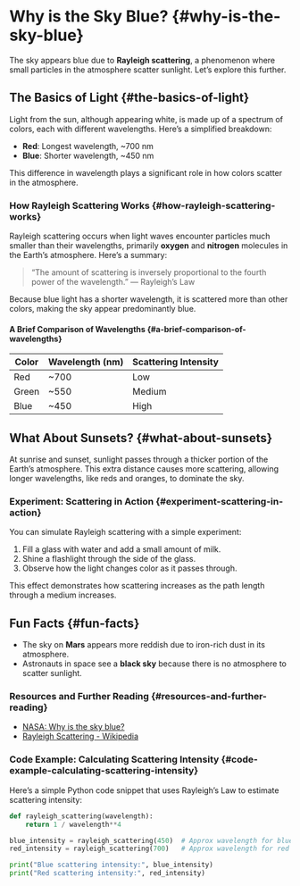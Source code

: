 # Why is the Sky Blue? {#why-is-the-sky-blue}

The sky appears blue due to **Rayleigh scattering**, a phenomenon where
small particles in the atmosphere scatter sunlight. Let’s explore this
further.

## The Basics of Light {#the-basics-of-light}

Light from the sun, although appearing white, is made up of a spectrum
of colors, each with different wavelengths. Here’s a simplified
breakdown:

-   **Red**: Longest wavelength, ~700 nm
-   **Blue**: Shorter wavelength, ~450 nm

This difference in wavelength plays a significant role in how colors
scatter in the atmosphere.

### How Rayleigh Scattering Works {#how-rayleigh-scattering-works}

Rayleigh scattering occurs when light waves encounter particles much
smaller than their wavelengths, primarily **oxygen** and **nitrogen**
molecules in the Earth’s atmosphere. Here’s a summary:

> “The amount of scattering is inversely proportional to the fourth
> power of the wavelength.” — Rayleigh’s Law

Because blue light has a shorter wavelength, it is scattered more than
other colors, making the sky appear predominantly blue.

#### A Brief Comparison of Wavelengths {#a-brief-comparison-of-wavelengths}

| Color | Wavelength (nm) | Scattering Intensity |
|-------|-----------------|----------------------|
| Red   | ~700            | Low                  |
| Green | ~550            | Medium               |
| Blue  | ~450            | High                 |

## What About Sunsets? {#what-about-sunsets}

At sunrise and sunset, sunlight passes through a thicker portion of the
Earth’s atmosphere. This extra distance causes more scattering, allowing
longer wavelengths, like reds and oranges, to dominate the sky.

### Experiment: Scattering in Action {#experiment-scattering-in-action}

You can simulate Rayleigh scattering with a simple experiment:

1.  Fill a glass with water and add a small amount of milk.
2.  Shine a flashlight through the side of the glass.
3.  Observe how the light changes color as it passes through.

This effect demonstrates how scattering increases as the path length
through a medium increases.

## Fun Facts {#fun-facts}

-   The sky on **Mars** appears more reddish due to iron-rich dust in
    its atmosphere.
-   Astronauts in space see a **black sky** because there is no
    atmosphere to scatter sunlight.

### Resources and Further Reading {#resources-and-further-reading}

-   [NASA: Why is the sky
    blue?](https://spaceplace.nasa.gov/blue-sky/en/)
-   [Rayleigh Scattering -
    Wikipedia](https://en.wikipedia.org/wiki/Rayleigh_scattering)

### Code Example: Calculating Scattering Intensity {#code-example-calculating-scattering-intensity}

Here’s a simple Python code snippet that uses Rayleigh’s Law to estimate
scattering intensity:

~~~ python
def rayleigh_scattering(wavelength):
    return 1 / wavelength**4

blue_intensity = rayleigh_scattering(450)  # Approx wavelength for blue
red_intensity = rayleigh_scattering(700)   # Approx wavelength for red

print("Blue scattering intensity:", blue_intensity)
print("Red scattering intensity:", red_intensity)
~~~
